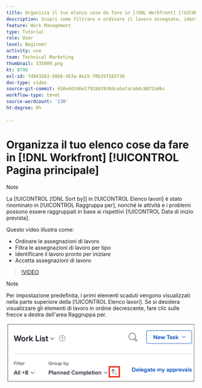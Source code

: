```yaml
---
title: Organizza il tuo elenco cose da fare in [!DNL Workfront] [!UICONTROL Pagina principale]
description: Scopri come filtrare e ordinare il lavoro assegnato, identificare il lavoro pronto per essere avviato e accettare le assegnazioni di lavoro in [!DNL  Workfront].
feature: Work Management
type: Tutorial
role: User
level: Beginner
activity: use
team: Technical Marketing
thumbnail: 335099.png
kt: 8798
exl-id: fd941683-5866-453a-8e15-70b35f183730
doc-type: video
source-git-commit: 650e4d346e1792863930dcebafacab4c88f2a8bc
workflow-type: tm+mt
source-wordcount: '130'
ht-degree: 0%

---
```


# Organizza il tuo elenco cose da fare in [!DNL Workfront] [!UICONTROL Pagina principale]

>[!NOTE]
>
>La [!UICONTROL [!DNL Sort by]] in [!UICONTROL Elenco lavori] è stato rinominato in [!UICONTROL Raggruppa per], nonché le attività e i problemi possono essere raggruppati in base ai rispettivi [!UICONTROL Data di inizio prevista].

Questo video illustra come:

* Ordinare le assegnazioni di lavoro
* Filtra le assegnazioni di lavoro per tipo
* Identificare il lavoro pronto per iniziare
* Accetta assegnazioni di lavoro

>[!VIDEO](https://video.tv.adobe.com/v/335099/?quality=12&learn=on)

>[!NOTE]
>
>Per impostazione predefinita, i primi elementi scaduti vengono visualizzati nella parte superiore della [!UICONTROL Elenco lavori]. Se si desidera visualizzare gli elementi di lavoro in ordine decrescente, fare clic sulle frecce a destra dell&#39;area Raggruppa per.

![Immagine di una schermata che mostra l’elenco di lavoro raggruppato per data di scadenza.](assets/work-list-arrows.png)

